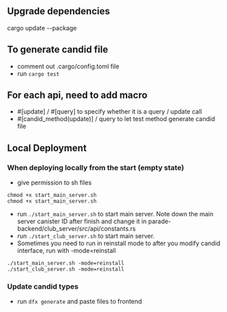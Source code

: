 ## Upgrade dependencies

cargo update --package

## To generate candid file

- comment out .cargo/config.toml file
- run `cargo test`

## For each api, need to add macro

- #[update] / #[query] to specify whether it is a query / update call
- #[candid_method(update)] / query to let test method generate candid file

## Local Deployment

### When deploying locally from the start (empty state)

- give permission to sh files

```
chmod +x start_main_server.sh
chmod +x start_main_server.sh
```

- run `./start_main_server.sh` to start main server. Note down the main server canister ID after finish and change it
  in parade-backend/club_server/src/api/constants.rs
- run `./start_club_server.sh` to start main server.
- Sometimes you need to run in reinstall mode to after you modify candid interface, run with -mode=reinstall

```
./start_main_server.sh -mode=reinstall
./start_club_server.sh -mode=reinstall
```

### Update candid types

- run `dfx generate` and paste files to frontend
